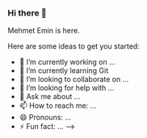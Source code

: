 ### Hi there 👋

Mehmet Emin is here. 


Here are some ideas to get you started:

- 🔭 I’m currently working on ...
- 🌱 I’m currently learning Git
- 👯 I’m looking to collaborate on ...
- 🤔 I’m looking for help with ...
- 💬 Ask me about ...
- 📫 How to reach me: ...
- 😄 Pronouns: ...
- ⚡ Fun fact: ...
-->
